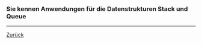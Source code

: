 ### Sie kennen Anwendungen für die Datenstrukturen Stack und Queue

---

[Zurück](700datenstrukturen.md)


